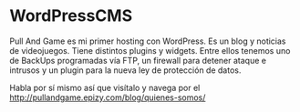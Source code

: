 # WordPressCMS
Pull And Game es mi primer hosting con WordPress. Es un blog y noticias de videojuegos. 
Tiene distintos plugins y widgets. Entre ellos tenemos uno de BackUps programadas vía FTP, un firewall para detener ataque e intrusos y un plugin para la nueva ley de protección de datos. 

Habla por sí mismo así que visítalo y navega por el   http://pullandgame.epizy.com/blog/quienes-somos/


